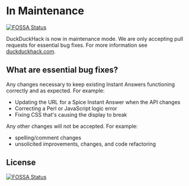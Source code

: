 # In Maintenance
[![FOSSA Status](https://app.fossa.io/api/projects/git%2Bgithub.com%2Fduckduckgo%2Fzeroclickinfo-longtail.svg?type=shield)](https://app.fossa.io/projects/git%2Bgithub.com%2Fduckduckgo%2Fzeroclickinfo-longtail?ref=badge_shield)


DuckDuckHack is now in maintenance mode. We are only accepting pull requests for essential bug fixes. For more information see [duckduckhack.com](https://duckduckhack.com). 

## What are essential bug fixes?

Any changes necessary to keep existing Instant Answers functioning correctly and as expected. For example:

  - Updating the URL for a Spice Instant Answer when the API changes
  - Correcting a Perl or JavaScript logic error
  - Fixing CSS that's causing the display to break

Any other changes will not be accepted. For example:

  - spelling/comment changes
  - unsolicited improvements, changes, and code refactoring


## License
[![FOSSA Status](https://app.fossa.io/api/projects/git%2Bgithub.com%2Fduckduckgo%2Fzeroclickinfo-longtail.svg?type=large)](https://app.fossa.io/projects/git%2Bgithub.com%2Fduckduckgo%2Fzeroclickinfo-longtail?ref=badge_large)